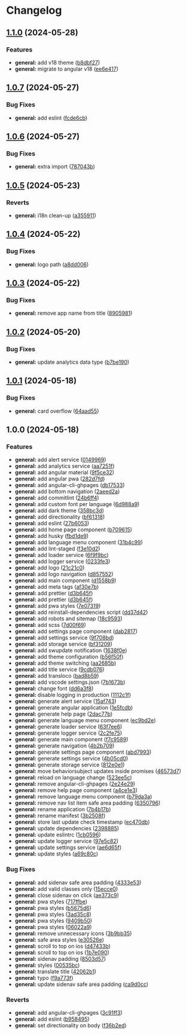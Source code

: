 # Changelog

## [1.1.0](https://github.com/karmasakshi/jet/compare/v1.0.7...v1.1.0) (2024-05-28)


### Features

* **general:** add v18 theme ([b8dbf27](https://github.com/karmasakshi/jet/commit/b8dbf2721b9802cf403d4cabd85010e327c5c0f7))
* **general:** migrate to angular v18 ([ee6e417](https://github.com/karmasakshi/jet/commit/ee6e4176a4f8dfb763ac6a56693e6a0823289abb))

## [1.0.7](https://github.com/karmasakshi/jet/compare/v1.0.6...v1.0.7) (2024-05-27)


### Bug Fixes

* **general:** add eslint ([fcde6cb](https://github.com/karmasakshi/jet/commit/fcde6cbcfe0b2a37c1cc577877019c61c9f3a413))

## [1.0.6](https://github.com/karmasakshi/jet/compare/v1.0.5...v1.0.6) (2024-05-27)


### Bug Fixes

* **general:** extra import ([787043b](https://github.com/karmasakshi/jet/commit/787043b75f17a44957eb4ccf45d0c7e1cd722404))

## [1.0.5](https://github.com/karmasakshi/jet/compare/v1.0.4...v1.0.5) (2024-05-23)


### Reverts

* **general:** i18n clean-up ([a355911](https://github.com/karmasakshi/jet/commit/a355911bd96e957ccb9081549b61209ea8036b2b))

## [1.0.4](https://github.com/karmasakshi/jet/compare/v1.0.3...v1.0.4) (2024-05-22)


### Bug Fixes

* **general:** logo path ([a8dd006](https://github.com/karmasakshi/jet/commit/a8dd0060cd3b82e040b997a89400f62dbfb0eef9))

## [1.0.3](https://github.com/karmasakshi/jet/compare/v1.0.2...v1.0.3) (2024-05-22)


### Bug Fixes

* **general:** remove app name from title ([8905981](https://github.com/karmasakshi/jet/commit/8905981ea73c0d257860e4063936fb9811b83f4b))

## [1.0.2](https://github.com/karmasakshi/jet/compare/v1.0.1...v1.0.2) (2024-05-20)


### Bug Fixes

* **general:** update analytics data type ([b7be190](https://github.com/karmasakshi/jet/commit/b7be19059fec2f60cbab94e7aecc86b93e4ddbf1))

## [1.0.1](https://github.com/karmasakshi/jet/compare/v1.0.0...v1.0.1) (2024-05-18)


### Bug Fixes

* **general:** card overflow ([64aad55](https://github.com/karmasakshi/jet/commit/64aad552cef54ca43fafb99336fcc3f57339b479))

## 1.0.0 (2024-05-18)


### Features

* **general:** add alert service ([0149969](https://github.com/karmasakshi/jet/commit/01499694613f43d933b8e44430e82088b3578ec6))
* **general:** add analytics service ([aa7251f](https://github.com/karmasakshi/jet/commit/aa7251f7f63f64012ad7683c2490a525726478cc))
* **general:** add angular material ([9f5ce32](https://github.com/karmasakshi/jet/commit/9f5ce322417cb75b0cdde06443410b492f077ce4))
* **general:** add angular pwa ([282d7fd](https://github.com/karmasakshi/jet/commit/282d7fd5a91cff254802026d41757cd9b0105133))
* **general:** add angular-cli-ghpages ([db17533](https://github.com/karmasakshi/jet/commit/db17533d86d273e1aa60cb3b5cb5987a58a1237d))
* **general:** add bottom navigation ([2aeed2a](https://github.com/karmasakshi/jet/commit/2aeed2a84ad735e9daf0cc553b0bdbc4ca96eb5a))
* **general:** add commitlint ([24b6ff4](https://github.com/karmasakshi/jet/commit/24b6ff48f92c486bcac3bda1be54dfcaf2ad7faf))
* **general:** add custom font per language ([6d988a9](https://github.com/karmasakshi/jet/commit/6d988a92e0453f450293ba8aa1691013891ceb1b))
* **general:** add dark theme ([358bc3d](https://github.com/karmasakshi/jet/commit/358bc3d6744c08be54e7ff03984d45bea9a54136))
* **general:** add directionality ([bf61318](https://github.com/karmasakshi/jet/commit/bf61318c4ad0947b84dde9d5c248973075799320))
* **general:** add eslint ([27b6053](https://github.com/karmasakshi/jet/commit/27b60530b2c2a40f67af002764cddfbbc60bc5f3))
* **general:** add home page component ([b709615](https://github.com/karmasakshi/jet/commit/b70961542424140f05603ca65d858414b91ff846))
* **general:** add husky ([fbd1de9](https://github.com/karmasakshi/jet/commit/fbd1de9e136d09f036f81977810e7166b1dbe37f))
* **general:** add language menu component ([31b4c99](https://github.com/karmasakshi/jet/commit/31b4c993244a7e52ad5e50b780e4c41fc9130ede))
* **general:** add lint-staged ([f3e10d2](https://github.com/karmasakshi/jet/commit/f3e10d259af725441746a77c460397c2a2c0cefa))
* **general:** add loader service ([6f9f9bc](https://github.com/karmasakshi/jet/commit/6f9f9bc13b063780721fb4ad4480ceb38a5efcd6))
* **general:** add logger service ([0233fe3](https://github.com/karmasakshi/jet/commit/0233fe3b3cab2c02e7113fb8b5f131261a1f2565))
* **general:** add logo ([21c21c0](https://github.com/karmasakshi/jet/commit/21c21c04c6e06ccf5063c4b6e73db8fd78eae3ae))
* **general:** add logo navigation ([d857552](https://github.com/karmasakshi/jet/commit/d857552bc3310dd9a5b0e818054adfa3c53bc3e5))
* **general:** add main component ([d1558b9](https://github.com/karmasakshi/jet/commit/d1558b9cf6ae118965564fa2932cbdcdad24471f))
* **general:** add meta tags ([af30e7b](https://github.com/karmasakshi/jet/commit/af30e7b183dc9fad3d511a24b3ee981872783419))
* **general:** add prettier ([d3b645f](https://github.com/karmasakshi/jet/commit/d3b645fa5134c334a11a7ab366c5d432770d7588))
* **general:** add prettier ([d3b645f](https://github.com/karmasakshi/jet/commit/d3b645fa5134c334a11a7ab366c5d432770d7588))
* **general:** add pwa styles ([7e07319](https://github.com/karmasakshi/jet/commit/7e07319734b403675dd34194e2751b6d0d0cdc7b))
* **general:** add reinstall-dependencies script ([dd37d42](https://github.com/karmasakshi/jet/commit/dd37d42486787c05472f8b6f8b442fc668f9f5a0))
* **general:** add robots and sitemap ([18c9593](https://github.com/karmasakshi/jet/commit/18c959397192670b7d95350c7dcaaff1ec39ba87))
* **general:** add scss ([7d00f69](https://github.com/karmasakshi/jet/commit/7d00f69e738fc262c29d4f16a1588bfea92d1b96))
* **general:** add settings page component ([dab2817](https://github.com/karmasakshi/jet/commit/dab2817e0b189668173bbde4a5af36202d3634e1))
* **general:** add settings service ([9f708bd](https://github.com/karmasakshi/jet/commit/9f708bdfd27de6b5bd47e9eca05e80e3e5c64d9c))
* **general:** add storage service ([bf31209](https://github.com/karmasakshi/jet/commit/bf312094066a90c6a7d69bed12330d5a4c25e947))
* **general:** add swupdate notification ([1638f0e](https://github.com/karmasakshi/jet/commit/1638f0e35145cd1a6bf1b5879b679a22469154c2))
* **general:** add theme configuration ([b56f50f](https://github.com/karmasakshi/jet/commit/b56f50f63e09ca6ec9f159ccadbf95da47eddd9b))
* **general:** add theme switching ([aa2685b](https://github.com/karmasakshi/jet/commit/aa2685b67e70bdb02dd4342cfddd2c5719167ebc))
* **general:** add title service ([9cdb076](https://github.com/karmasakshi/jet/commit/9cdb076c0fe9439956942175347b0c42b5e19a25))
* **general:** add transloco ([bad8b59](https://github.com/karmasakshi/jet/commit/bad8b5900ee021912b815e0751991b4c3973208a))
* **general:** add vscode settings.json ([7b1673b](https://github.com/karmasakshi/jet/commit/7b1673b7c3c4fc0fbfd481665ee498a484d77f35))
* **general:** change font ([dd6a3f8](https://github.com/karmasakshi/jet/commit/dd6a3f8a696b43f49e0ce5d9101a41e61d8bc610))
* **general:** disable logging in production ([1112c1f](https://github.com/karmasakshi/jet/commit/1112c1f59cb775e89e066b1dd9c79ee9bb584356))
* **general:** generate alert service ([15af743](https://github.com/karmasakshi/jet/commit/15af743b3202c7c71fed69f976b6ac32d00f5940))
* **general:** generate angular application ([1e5fcdb](https://github.com/karmasakshi/jet/commit/1e5fcdb3ae551f2c4b6f6293cca9206379940515))
* **general:** generate help page ([2dac77b](https://github.com/karmasakshi/jet/commit/2dac77bbf4fa35400ecd69a3db0c27ea485eac11))
* **general:** generate language menu component ([ec9bd2e](https://github.com/karmasakshi/jet/commit/ec9bd2e31790743c093829e243c6128aea96665d))
* **general:** generate loader service ([63f7ee6](https://github.com/karmasakshi/jet/commit/63f7ee605260cc9980f75f97d91443a54d922d67))
* **general:** generate logger service ([2c2fe75](https://github.com/karmasakshi/jet/commit/2c2fe75c1e93cda9a3357f93d8317eea94c7260b))
* **general:** generate main component ([f7c9589](https://github.com/karmasakshi/jet/commit/f7c9589581211095c2656a30ab9e13b178488811))
* **general:** generate navigation ([4b2b709](https://github.com/karmasakshi/jet/commit/4b2b709e5d2394867e7e9dc66bf41001eb9064cb))
* **general:** generate settings page component ([abd7993](https://github.com/karmasakshi/jet/commit/abd7993fa9763767b9ed2c08e924884881fd716f))
* **general:** generate settings service ([4b05cd0](https://github.com/karmasakshi/jet/commit/4b05cd08a0dc6cbc33ae81ab7cec3e57a29a20aa))
* **general:** generate storage service ([812e0e1](https://github.com/karmasakshi/jet/commit/812e0e13c8ca3178b1e7be7682ecad23f026c7b6))
* **general:** move behaviorsubject updates inside promises ([46573d7](https://github.com/karmasakshi/jet/commit/46573d7aa7ee8f9a082fcbda44e14bfe141d526a))
* **general:** reload on language change ([523ee5c](https://github.com/karmasakshi/jet/commit/523ee5c8c25566b8cfe1456d47b7fc2d493b3944))
* **general:** remove angular-cli-ghpages ([2e24e29](https://github.com/karmasakshi/jet/commit/2e24e29b32ee8c6ce35bc51aaa241fb49843fb27))
* **general:** remove help page component ([a4ce1e3](https://github.com/karmasakshi/jet/commit/a4ce1e3d814ece139d6d83f8bf7bc45325550a93))
* **general:** remove language menu component ([b79da3a](https://github.com/karmasakshi/jet/commit/b79da3aac60e9ae776e70e3b0ab30f4cdb068f0e))
* **general:** remove nav list item safe area padding ([6350796](https://github.com/karmasakshi/jet/commit/6350796f79aae5eada8f077c2520a724d78f7a26))
* **general:** rename application ([7b4b17b](https://github.com/karmasakshi/jet/commit/7b4b17bb829ab048673a33e88909d54923856bc2))
* **general:** rename manifest ([3b2508f](https://github.com/karmasakshi/jet/commit/3b2508fffa65d6d390cded6db2eefb91d951676c))
* **general:** store last update check timestamp ([ec470db](https://github.com/karmasakshi/jet/commit/ec470dbeede64102d57d08f8d0695fd3955d2aac))
* **general:** update dependencies ([2398885](https://github.com/karmasakshi/jet/commit/23988856e7e5bc81c6d8cb8be4cf35432a13dd20))
* **general:** update eslintrc ([1cb0596](https://github.com/karmasakshi/jet/commit/1cb059644b1afb23ac43841f2cff4998ef4e8e42))
* **general:** update logger service ([97e5c82](https://github.com/karmasakshi/jet/commit/97e5c827a7dd5b4fbe08849c78128e4e04b1a5e3))
* **general:** update settings service ([ae6d65f](https://github.com/karmasakshi/jet/commit/ae6d65fa2d3fe78de617ddeeff5d498442af148e))
* **general:** update styles ([a69c80c](https://github.com/karmasakshi/jet/commit/a69c80c75455b3e024c28a6fd567969e2ecc2113))


### Bug Fixes

* **general:** add sidenav safe area padding ([4333e53](https://github.com/karmasakshi/jet/commit/4333e5338ff2bdbd5e5d6b3d82a4001925c99ed4))
* **general:** add valid classes only ([15ecce0](https://github.com/karmasakshi/jet/commit/15ecce0df71e35bd9a52f42c16a46103fb5695b4))
* **general:** close sidenav on click ([ae373c9](https://github.com/karmasakshi/jet/commit/ae373c97c42332e963b7fec7c4f6dbe62589f783))
* **general:** pwa styles ([717ffbe](https://github.com/karmasakshi/jet/commit/717ffbe867ca7b907c25e1dc27ad4f3c9af34621))
* **general:** pwa styles ([b5675d6](https://github.com/karmasakshi/jet/commit/b5675d690912347479a91666e003830c50bcf70c))
* **general:** pwa styles ([3ad35c8](https://github.com/karmasakshi/jet/commit/3ad35c84838b2477e4bd18cea33a4a0db8799b00))
* **general:** pwa styles ([9409b50](https://github.com/karmasakshi/jet/commit/9409b505fd210c7ec8009669e49182573a10fc78))
* **general:** pwa styles ([06022a9](https://github.com/karmasakshi/jet/commit/06022a9e862e0b3eaade17e790c55af674a3b8b2))
* **general:** remove unnecessary icons ([3b9bb35](https://github.com/karmasakshi/jet/commit/3b9bb3562713497393096b55ea26639b7838d43f))
* **general:** safe area styles ([e30526e](https://github.com/karmasakshi/jet/commit/e30526e047837e6a40c5cbf0e76939865beb775d))
* **general:** scroll to top on ios ([d47433b](https://github.com/karmasakshi/jet/commit/d47433b4849a1bd8af778d9c39a2f704fccdb09e))
* **general:** scroll to top on ios ([1b7e090](https://github.com/karmasakshi/jet/commit/1b7e09069367064e0a622488896d80242ec62e4d))
* **general:** sidenav padding ([8503d57](https://github.com/karmasakshi/jet/commit/8503d579918400d99b0048b1248ad2700b1efe0a))
* **general:** styles ([00535bc](https://github.com/karmasakshi/jet/commit/00535bcf51d2da816f7d49b98a78c20478fa50e6))
* **general:** translate title ([42062b1](https://github.com/karmasakshi/jet/commit/42062b12c2136cf9860341f1e8e6869c2915f710))
* **general:** typo ([f9a773f](https://github.com/karmasakshi/jet/commit/f9a773f133683d8ff8050660e21daedc52a65d71))
* **general:** update sidenav safe area padding ([ca9d0cc](https://github.com/karmasakshi/jet/commit/ca9d0cc381056ba213743f0e994de9e3f523c6b7))


### Reverts

* **general:** add angular-cli-ghpages ([3c91ff3](https://github.com/karmasakshi/jet/commit/3c91ff3c8ce58b0528a334b1bb196c4ae0889967))
* **general:** add eslint ([b958495](https://github.com/karmasakshi/jet/commit/b958495c72c67121cfc345fb7fa66f388e2c4fef))
* **general:** set directionality on body ([f36b2ed](https://github.com/karmasakshi/jet/commit/f36b2ed78a53f0ce71518633a65484cabd363ae1))
